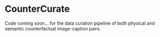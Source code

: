 # CounterCurate


Code coming soon... for the data curation pipeline of both physical and semantic counterfactual image-caption pairs.
